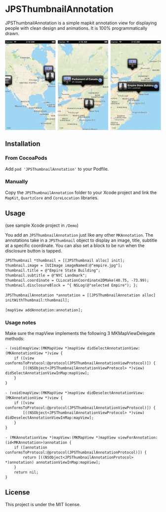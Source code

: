 # JPSThumbnailAnnotation

JPSThumbnailAnnotation is a simple mapkit annotation view for displaying people with clean design and animations. It is 100% programmatically drawn.

![JPSThumbnailAnnotation in action](screenshots.jpg)

## Installation

### From CocoaPods

Add `pod 'JPSThumbnailAnnotation'` to your Podfile.

### Manually

Copy the `JPSThumbnailAnnotation` folder to your Xcode project and link the `MapKit`, `QuartzCore` and `CoreLocation` libraries.

## Usage

(see sample Xcode project in `/Demo`)

You add an `JPSThumbnailAnnotation` just like any other `MKAnnotation`. The annotations take in a `JPSThumbnail` object to display an image, title, subtitle at a specific coordinate. You can also set a block to be run when the disclosure button is tapped.

``` objc
JPSThumbnail *thumbnail = [[JPSThumbnail alloc] init];
thumbnail.image = [UIImage imageNamed:@"empire.jpg"];
thumbnail.title = @"Empire State Building";
thumbnail.subtitle = @"NYC Landmark";
thumbnail.coordinate = CLLocationCoordinate2DMake(40.75, -73.99);
thumbnail.disclosureBlock = ^{ NSLog(@"selected Empire"); };

JPSThumbnailAnnotation *annotation = [[JPSThumbnailAnnotation alloc] initWithThumbnail:thumbnail];

[mapView addAnnotation:annotation];
```

### Usage notes

Make sure the mapView implements the following 3 MKMapViewDelegate methods:

``` objc
- (void)mapView:(MKMapView *)mapView didSelectAnnotationView:(MKAnnotationView *)view {
    if ([view conformsToProtocol:@protocol(JPSThumbnailAnnotationViewProtocol)]) {
        [((NSObject<JPSThumbnailAnnotationViewProtocol> *)view) didSelectAnnotationViewInMap:mapView];
    }
}

- (void)mapView:(MKMapView *)mapView didDeselectAnnotationView:(MKAnnotationView *)view {
    if ([view conformsToProtocol:@protocol(JPSThumbnailAnnotationViewProtocol)]) {
        [((NSObject<JPSThumbnailAnnotationViewProtocol> *)view) didDeselectAnnotationViewInMap:mapView];
    }
}

- (MKAnnotationView *)mapView:(MKMapView *)mapView viewForAnnotation:(id<MKAnnotation>)annotation {
    if ([annotation conformsToProtocol:@protocol(JPSThumbnailAnnotationProtocol)]) {
        return [((NSObject<JPSThumbnailAnnotationProtocol> *)annotation) annotationViewInMap:mapView];
    }
    return nil;
}
```

## License

This project is under the MIT license.